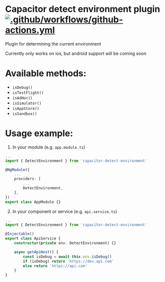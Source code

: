 # Capacitor detect environment plugin [![.github/workflows/github-actions.yml](https://github.com/rediska1114/capacitor-detect-environment/actions/workflows/github-actions.yml/badge.svg?branch=master)](https://github.com/rediska1114/capacitor-detect-environment/actions/workflows/github-actions.yml)

Plugin for determining the current environment

Currently only works on ios, but android support will be coming soon

# Available methods:

- `isDebug()`
- `isTestFlight()`
- `isAdHoc()`
- `isSimulator()`
- `isAppStore()`
- `isSandbox()`

# Usage example:

1. In your module (e.g. `app.module.ts`)

```ts
...
import { DetectEnvironment } from 'capacitor-detect-environment'

@NgModule({
	...
	providers: [
		...
		DetectEnvironment,
	],
})
export class AppModule {}

```

2. In your component or service (e.g. `api.service.ts`)

```ts
...
import { DetectEnvironment } from 'capacitor-detect-environment'

@Injectable()
export class ApiService {
	constructor(private env: DetectEnvironment) {}

    async getApiHost() {
        const isDebug = await this.env.isDebug()
        if (isDebug) return 'https://dev.api.com'
        else return 'https://api.com'
    }
}

```
